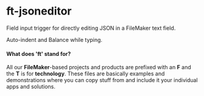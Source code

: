 # ft-jsoneditor
Field input trigger for directly editing JSON in a FileMaker text field.

Auto-indent and Balance while typing.

#### What does 'ft' stand for? 

All our **FileMaker**-based projects and products are prefixed with an **F** and the **T** is for **technology**. These files are basically examples and demonstrations where you can copy stuff from and include it your individual apps and solutions. 
